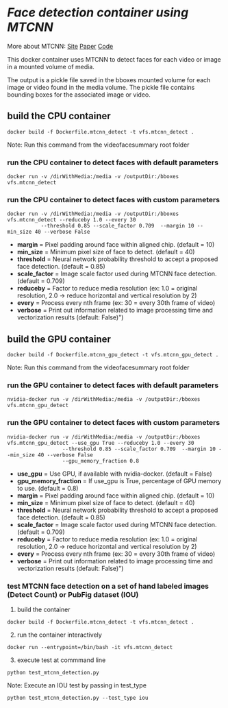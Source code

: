 # *Face detection container using MTCNN*
More about MTCNN: [Site](https://kpzhang93.github.io/MTCNN_face_detection_alignment/index.html)
[Paper](https://kpzhang93.github.io/MTCNN_face_detection_alignment/paper/spl.pdf)
[Code](https://github.com/davidsandberg/facenet/blob/master/src/align/align_dataset_mtcnn.py)

This docker container uses MTCNN to detect faces for each video or image in a mounted volume of media.  

The output is a pickle file saved in the bboxes mounted volume for each image or video found in the media volume. The pickle file contains bounding boxes for the associated image or video.

## build the CPU container

```Shell
docker build -f Dockerfile.mtcnn_detect -t vfs.mtcnn_detect .
```

Note: Run this command from the videofacesummary root folder

### run the CPU container to detect faces with default parameters

```Shell
docker run -v /dirWithMedia:/media -v /outputDir:/bboxes vfs.mtcnn_detect
```

### run the CPU container to detect faces with custom parameters

```Shell
docker run -v /dirWithMedia:/media -v /outputDir:/bboxes vfs.mtcnn_detect --reduceby 1.0 --every 30 
           --threshold 0.85 --scale_factor 0.709  --margin 10 --min_size 40 --verbose False
```

  * **margin** = Pixel padding around face within aligned chip. (default = 10)
  * **min_size** = Minimum pixel size of face to detect. (default = 40)
  * **threshold** = Neural network probability threshold to accept a proposed face detection. (default = 0.85)
  * **scale_factor** = Image scale factor used during MTCNN face detection. (default = 0.709)
  * **reduceby** = Factor to reduce media resolution (ex: 1.0 = original resolution, 2.0 -> reduce horizontal and vertical resolution by 2)
  * **every** = Process every nth frame (ex: 30 = every 30th frame of video)
  * **verbose** = Print out information related to image processing time and vectorization results (default: False)")
  
 
## build the GPU container

```Shell
docker build -f Dockerfile.mtcnn_gpu_detect -t vfs.mtcnn_gpu_detect .
```

Note: Run this command from the videofacesummary root folder

### run the GPU container to detect faces with default parameters
```Shell
nvidia-docker run -v /dirWithMedia:/media -v /outputDir:/bboxes vfs.mtcnn_gpu_detect 
```

### run the GPU container to detect faces with custom parameters
```Shell
nvidia-docker run -v /dirWithMedia:/media -v /outputDir:/bboxes vfs.mtcnn_gpu_detect --use_gpu True --reduceby 1.0 --every 30 
                  --threshold 0.85 --scale_factor 0.709  --margin 10 --min_size 40 --verbose False
                  --gpu_memory_fraction 0.8 
```

  * **use_gpu** = Use GPU, if available with nvidia-docker. (default = False)   
  * **gpu_memory_fraction** = If use_gpu is True, percentage of GPU memory to use. (default = 0.8)
  * **margin** = Pixel padding around face within aligned chip. (default = 10)
  * **min_size** = Minimum pixel size of face to detect. (default = 40)
  * **threshold** = Neural network probability threshold to accept a proposed face detection. (default = 0.85)
  * **scale_factor** = Image scale factor used during MTCNN face detection. (default = 0.709)
  * **reduceby** = Factor to reduce media resolution (ex: 1.0 = original resolution, 2.0 -> reduce horizontal and vertical resolution by 2)
  * **every** = Process every nth frame (ex: 30 = every 30th frame of video)
  * **verbose** = Print out information related to image processing time and vectorization results (default: False)")

### test MTCNN face detection on a set of hand labeled images (Detect Count) or PubFig dataset (IOU)

1. build the container
```Shell
docker build -f Dockerfile.mtcnn_detect -t vfs.mtcnn_detect .
```
2. run the container interactively
```Shell
docker run --entrypoint=/bin/bash -it vfs.mtcnn_detect
```
3. execute test at commmand line
```Shell
python test_mtcnn_detection.py
```

Note: Execute an IOU test by passing in test_type 
```Shell
python test_mtcnn_detection.py --test_type iou
```